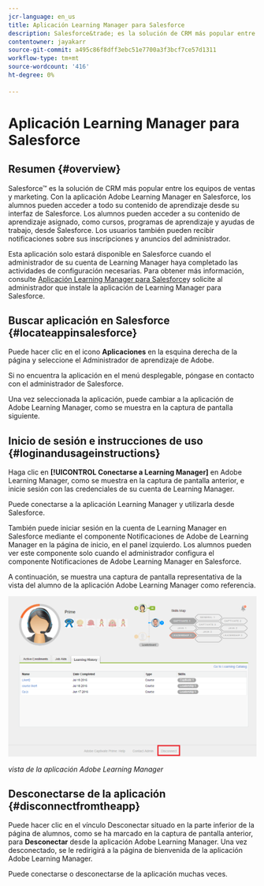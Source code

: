 ```yaml
---
jcr-language: en_us
title: Aplicación Learning Manager para Salesforce
description: Salesforce&trade; es la solución de CRM más popular entre los equipos de ventas y marketing. Con la aplicación Adobe Learning Manager en Salesforce, los alumnos pueden acceder a todo su contenido de aprendizaje desde su interfaz de Salesforce. Los alumnos pueden acceder a su contenido de aprendizaje asignado, como cursos, programas de aprendizaje y ayudas de trabajo, desde Salesforce. Los usuarios también pueden recibir notificaciones sobre sus inscripciones y anuncios del administrador.
contentowner: jayakarr
source-git-commit: a495c86f8dff3ebc51e7700a3f3bcf7ce57d1311
workflow-type: tm+mt
source-wordcount: '416'
ht-degree: 0%

---
```




# Aplicación Learning Manager para Salesforce

## Resumen {#overview}

Salesforce™ es la solución de CRM más popular entre los equipos de ventas y marketing. Con la aplicación Adobe Learning Manager en Salesforce, los alumnos pueden acceder a todo su contenido de aprendizaje desde su interfaz de Salesforce. Los alumnos pueden acceder a su contenido de aprendizaje asignado, como cursos, programas de aprendizaje y ayudas de trabajo, desde Salesforce. Los usuarios también pueden recibir notificaciones sobre sus inscripciones y anuncios del administrador.

Esta aplicación solo estará disponible en Salesforce cuando el administrador de su cuenta de Learning Manager haya completado las actividades de configuración necesarias. Para obtener más información, consulte [Aplicación Learning Manager para Salesforce](../../integration-admin/feature-summary/sfdc-app.md)y solicite al administrador que instale la aplicación de Learning Manager para Salesforce.

## Buscar aplicación en Salesforce {#locateappinsalesforce}

Puede hacer clic en el icono **Aplicaciones** en la esquina derecha de la página y seleccione el Administrador de aprendizaje de Adobe.

Si no encuentra la aplicación en el menú desplegable, póngase en contacto con el administrador de Salesforce.

Una vez seleccionada la aplicación, puede cambiar a la aplicación de Adobe Learning Manager, como se muestra en la captura de pantalla siguiente.

<!--![](assets/connect-to-prime.png)-->

## Inicio de sesión e instrucciones de uso {#loginandusageinstructions}

Haga clic en **[!UICONTROL Conectarse a Learning Manager]** en Adobe Learning Manager, como se muestra en la captura de pantalla anterior, e inicie sesión con las credenciales de su cuenta de Learning Manager.

Puede conectarse a la aplicación Learning Manager y utilizarla desde Salesforce.

También puede iniciar sesión en la cuenta de Learning Manager en Salesforce mediante el componente Notificaciones de Adobe de Learning Manager en la página de inicio, en el panel izquierdo. Los alumnos pueden ver este componente solo cuando el administrador configura el componente Notificaciones de Adobe Learning Manager en Salesforce.

A continuación, se muestra una captura de pantalla representativa de la vista del alumno de la aplicación Adobe Learning Manager como referencia.

![](assets/learners-view.png)

*vista de la aplicación Adobe Learning Manager*

## Desconectarse de la aplicación {#disconnectfromtheapp}

Puede hacer clic en el vínculo Desconectar situado en la parte inferior de la página de alumnos, como se ha marcado en la captura de pantalla anterior, para **Desconectar** desde la aplicación Adobe Learning Manager. Una vez desconectado, se le redirigirá a la página de bienvenida de la aplicación Adobe Learning Manager.

Puede conectarse o desconectarse de la aplicación muchas veces.
